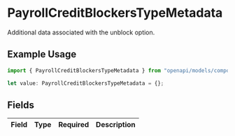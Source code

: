 # PayrollCreditBlockersTypeMetadata

Additional data associated with the unblock option.

## Example Usage

```typescript
import { PayrollCreditBlockersTypeMetadata } from "openapi/models/components";

let value: PayrollCreditBlockersTypeMetadata = {};
```

## Fields

| Field       | Type        | Required    | Description |
| ----------- | ----------- | ----------- | ----------- |